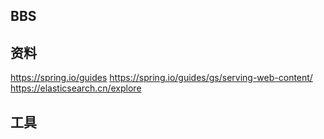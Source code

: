 ## BBS

## 资料
https://spring.io/guides
https://spring.io/guides/gs/serving-web-content/
https://elasticsearch.cn/explore
## 工具
